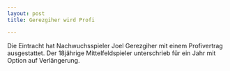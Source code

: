 ```yaml
---
layout: post
title: Gerezgiher wird Profi

---
```


Die Eintracht hat Nachwuchsspieler Joel Gerezgiher mit einem Profivertrag ausgestattet. Der 18jährige Mittelfeldspieler unterschrieb für ein Jahr mit Option auf Verlängerung.


